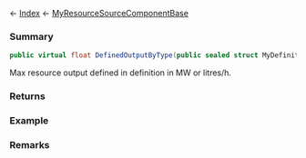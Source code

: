 ← [Index](Api-Index) ← [MyResourceSourceComponentBase](VRage.Game.Components.MyResourceSourceComponentBase)

### Summary

```csharp
public virtual float DefinedOutputByType(public sealed struct MyDefinitionId resourceTypeId)
```

Max resource output defined in definition in MW or litres/h.

### Returns

### Example

### Remarks

